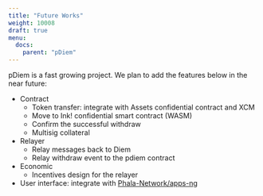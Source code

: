 ```yaml
---
title: "Future Works"
weight: 10008
draft: true
menu:
  docs:
    parent: "pDiem"
---
```


pDiem is a fast growing project. We plan to add the features below in the near future:

- Contract
  - Token transfer: integrate with Assets confidential contract and XCM
  - Move to Ink! confidential smart contract (WASM)
  - Confirm the successful withdraw
  - Multisig collateral
- Relayer
  - Relay messages back to Diem
  - Relay withdraw event to the pdiem contract
- Economic
  - Incentives design for the relayer
- User interface: integrate with [Phala-Network/apps-ng](https://github.com/Phala-Network/apps-ng)
